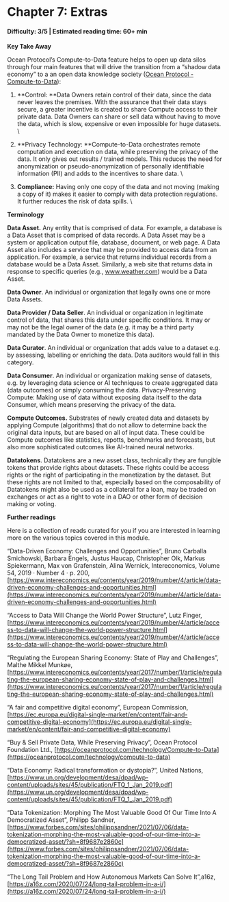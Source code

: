 # Chapter 7: Extras

#### Difficulty: **3/5** \| Estimated reading time: **60+ min**

<dialog character="mantaray">“Yes, it is possible to go further down the data well. Enjoy the swim!”</dialog>

**Key Take Away**

Ocean Protocol’s Compute-to-Data feature helps to open up data silos through four main features that will drive the transition from a “shadow data economy” to a an open data knowledge society ([Ocean Protocol - Compute-to-Data](https://oceanprotocol.com/technology/compute-to-data)):

1. **Control: **Data Owners retain control of their data, since the data never leaves the premises. With the assurance that their data stays secure, a greater incentive is created to share Compute access to their private data. Data Owners can share or sell data without having to move the data, which is slow, expensive or even impossible for huge datasets. \

2. **Privacy Technology: **Compute-to-Data orchestrates remote computation and execution on data, while preserving the privacy of the data. It only gives out results / trained models. This reduces the need for anonymization or pseudo-anonymization of personally identifiable information (PII) and adds to the incentives to share data. \

3. **Compliance:** Having only one copy of the data and not moving (making a copy of it) makes it easier to comply with data protection regulations. It further reduces the risk of data spills. \

**Terminology**

**Data Asset.** Any entity that is comprised of data. For example, a database is a Data Asset that is comprised of data records. A Data Asset may be a system or application output file, database, document, or web page. A Data Asset also includes a service that may be provided to access data from an application. For example, a service that returns individual records from a database would be a Data Asset. Similarly, a web site that returns data in response to specific queries (e.g., www.weather.com) would be a Data Asset.

**Data Owner**. An individual or organization that legally owns one or more Data Assets.

**Data Provider / Data Seller**. An individual or organization in legitimate control of data, that shares this data under specific conditions. It may or may not be the legal owner of the data (e.g. it may be a third party mandated by the Data Owner to monetize this data).

**Data Curator**. An individual or organization that adds value to a dataset e.g. by assessing, labelling or enriching the data. Data auditors would fall in this category.

**Data Consumer**. An individual or organization making sense of datasets, e.g. by leveraging data science or AI techniques to create aggregated data (data outcomes) or simply consuming the data. Privacy-Preserving Compute: Making use of data without exposing data itself to the data Consumer, which means preserving the privacy of the data.

**Compute Outcomes.** Substrates of newly created data and datasets by applying Compute (algorithms) that do not allow to determine back the original data inputs, but are based on all of input data. These could be Compute outcomes like statistics, repotts, benchmarks and forecasts, but also more sophisticated outcomes like AI-trained neural networks.

**Datatokens**. Datatokens are a new asset class, technically they are fungible tokens that provide rights about datasets. These rights could be access rights or the right of participating in the monetization by the dataset. But these rights are not limited to that, especially based on the composability of Datatokens might also be used as a collateral for a loan, may be traded on exchanges or act as a right to vote in a DAO or other form of decision making or voting.

**Further readings**

Here is a collection of reads curated for you if you are interested in learning more on the various topics covered in this module.

“Data-Driven Economy: Challenges and Opportunities”, Bruno Carballa Smichowski, Barbara Engels, Justus Haucap, Christopher Olk, Markus Spiekermann, Max von Grafenstein, Alina Wernick, Intereconomics, Volume 54, 2019 · Number 4 · p. 200, [https://www.intereconomics.eu/contents/year/2019/number/4/article/data-driven-economy-challenges-and-opportunities.html](https://www.intereconomics.eu/contents/year/2019/number/4/article/data-driven-economy-challenges-and-opportunities.html)

“Access to Data Will Change the World Power Structure”, Lutz Finger, [https://www.intereconomics.eu/contents/year/2019/number/4/article/access-to-data-will-change-the-world-power-structure.html](https://www.intereconomics.eu/contents/year/2019/number/4/article/access-to-data-will-change-the-world-power-structure.html)

“Regulating the European Sharing Economy: State of Play and Challenges”, Malthe Mikkel Munkøe, [https://www.intereconomics.eu/contents/year/2017/number/1/article/regulating-the-european-sharing-economy-state-of-play-and-challenges.html](https://www.intereconomics.eu/contents/year/2017/number/1/article/regulating-the-european-sharing-economy-state-of-play-and-challenges.html)

“A fair and competitive digital economy”, European Commission, [https://ec.europa.eu/digital-single-market/en/content/fair-and-competitive-digital-economy](https://ec.europa.eu/digital-single-market/en/content/fair-and-competitive-digital-economy)

“Buy & Sell Private Data, While Preserving Privacy”, Ocean Protocol Foundation Ltd., [https://oceanprotocol.com/technology/Compute-to-Data](https://oceanprotocol.com/technology/compute-to-data)

“Data Economy: Radical transformation or dystopia?”, United Nations, [https://www.un.org/development/desa/dpad/wp-content/uploads/sites/45/publication/FTQ_1_Jan_2019.pdf](https://www.un.org/development/desa/dpad/wp-content/uploads/sites/45/publication/FTQ_1_Jan_2019.pdf)

“Data Tokenization: Morphing The Most Valuable Good Of Our Time Into A Democratized Asset”, Philipp Sandner, [https://www.forbes.com/sites/philippsandner/2021/07/06/data-tokenization-morphing-the-most-valuable-good-of-our-time-into-a-democratized-asset/?sh=8f9687e2860c](https://www.forbes.com/sites/philippsandner/2021/07/06/data-tokenization-morphing-the-most-valuable-good-of-our-time-into-a-democratized-asset/?sh=8f9687e2860c)

“The Long Tail Problem and How Autonomous Markets Can Solve It”,a16z, [https://a16z.com/2020/07/24/long-tail-problem-in-a-i/](https://a16z.com/2020/07/24/long-tail-problem-in-a-i/)
